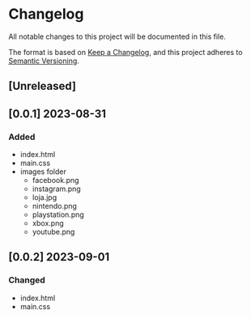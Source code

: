 # Changelog

All notable changes to this project will be documented in this file.

The format is based on [Keep a Changelog](https://keepachangelog.com/en/1.0.0/),
and this project adheres to [Semantic Versioning](https://semver.org/spec/v2.0.0.html).

## [Unreleased]

## [0.0.1] 2023-08-31

### Added

- index.html
- main.css
- images folder
	- facebook.png
	- instagram.png
	- loja.jpg
	- nintendo.png
	- playstation.png
	- xbox.png
	- youtube.png

## [0.0.2] 2023-09-01

### Changed 

- index.html
- main.css


